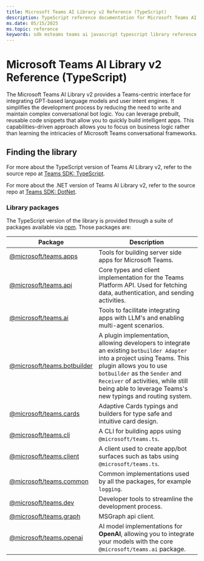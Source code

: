 ```yaml
---
title: Microsoft Teams AI Library v2 Reference (TypeScript)
description: TypeScript reference documentation for Microsoft Teams AI Library version 2.
ms.date: 05/15/2025
ms.topic: reference
keywords: sdk msteams teams ai javascript typescript library reference latest
---
```


# Microsoft Teams AI Library v2 Reference (TypeScript)

The Microsoft Teams AI Library v2 provides a Teams-centric interface for integrating GPT-based language models and user intent engines. It simplifies the development process by reducing the need to write and maintain complex conversational bot logic. You can leverage prebuilt, reusable code snippets that allow you to quickly build intelligent apps. This capabilities-driven approach allows you to focus on business logic rather than learning the intricacies of Microsoft Teams conversational frameworks.

## Finding the library

For more about the TypeScript version of Teams AI Library v2, refer to the source repo at [Teams SDK: TypeScript](https://github.com/microsoft/teams.ts.).

For more about the .NET version of Teams AI Library v2, refer to the source repo at [Teams SDK: DotNet](https://github.com/microsoft/teams.net).

### Library packages

The TypeScript version of the library is provided through a suite of packages available via [npm](https://docs.npmjs.com/about-npm). Those packages are:

| Package  | Description  |
|---------|---------|
| [@microsoft/teams.apps](https://www.npmjs.com/package/@microsoft/teams.apps)       | Tools for building server side apps for Microsoft Teams. |
| [@microsoft/teams.api](https://www.npmjs.com/package/@microsoft/teams.api)        | Core types and client implementation for the Teams Platform API. Used for fetching data, authentication, and sending activities.        |
| [@microsoft/teams.ai](https://www.npmjs.com/package/@microsoft/teams.ai)         | Tools to facilitate integrating apps with LLM's and enabling multi-agent scenarios.        |
| [@microsoft/teams.botbuilder](https://www.npmjs.com/package/@microsoft/teams.botbuilder) | A plugin implementation, allowing developers to integrate an existing `botbuilder Adapter` into a project using Teams. This plugin allows you to use `botbuilder` as the `Sender` and `Receiver` of activities, while still being able to leverage Teams's new typings and routing system.        |
| [@microsoft/teams.cards](https://www.npmjs.com/package/@microsoft/teams.cards)      | Adaptive Cards typings and builders for type safe and intuitive card design.        |
| [@microsoft/teams.cli](https://www.npmjs.com/package/@microsoft/teams.cli)        | A CLI for building apps using `@microsoft/teams.ts`.        |
| [@microsoft/teams.client](https://www.npmjs.com/package/@microsoft/teams.client)     | A client used to create app/bot surfaces such as tabs using `@microsoft/teams.ts`.        |
| [@microsoft/teams.common](https://www.npmjs.com/package/@microsoft/teams.common)    | Common implementations used by all the packages, for example `logging`.        |
| [@microsoft/teams.dev](https://www.npmjs.com/package/@microsoft/teams.dev)        | Developer tools to streamline the development process.        |
| [@microsoft/teams.graph](https://www.npmjs.com/package/@microsoft/teams.graph)      | MSGraph api client.  |
| [@microsoft/teams.openai](https://www.npmjs.com/package/@microsoft/teams.openai)     | AI model implementations for **OpenAI**, allowing you to integrate your models with the core `@microsoft/teams.ai` package.        |
